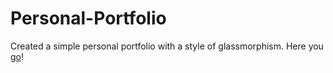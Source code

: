 # Personal-Portfolio
Created a simple personal portfolio with a style of glassmorphism.
Here you [go](https://bolupe.github.io/Personal-Portfolio/)!
